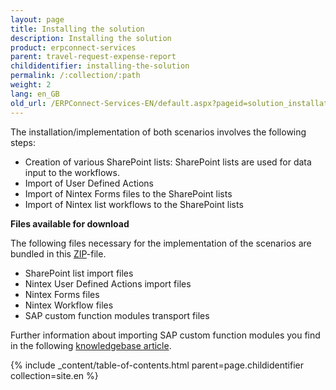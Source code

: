 ```yaml
---
layout: page
title: Installing the solution
description: Installing the solution
product: erpconnect-services
parent: travel-request-expense-report
childidentifier: installing-the-solution
permalink: /:collection/:path
weight: 2
lang: en_GB
old_url: /ERPConnect-Services-EN/default.aspx?pageid=solution_installation
---
```


The installation/implementation of both scenarios involves the following steps:

- Creation of various SharePoint lists: SharePoint lists are used for data input to the workflows.  
- Import of User Defined Actions   
- Import of Nintex Forms files to the SharePoint lists
- Import of Nintex list workflows to the SharePoint lists

**Files available for download**

The following files necessary for the implementation of the scenarios are bundled in this [ZIP](https://my.theobald-software.com/files/TravelScenarioFiles.zip)-file. 

- SharePoint list import files
- Nintex User Defined Actions import files
- Nintex Forms files 
- Nintex Workflow files
- SAP custom function modules transport files 

Further information about importing SAP custom function modules you find in the following [knowledgebase article](https://my.theobald-software.com/index.php?/Knowledgebase/Article/View/68/0/how-to-import-an-sap-transport-request-with-the-transport-management-system-stms).  

{% include _content/table-of-contents.html parent=page.childidentifier collection=site.en %}